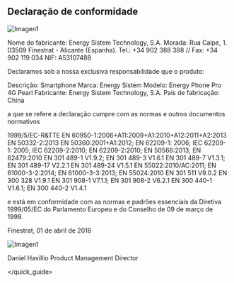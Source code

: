 ## Declaração de conformidade

![Imagen1](http://static.energysistem.com/images/manuals/42235/56051fa39d0fb.jpg)

Nome do fabricante:
Energy Sistem Technology, S.A.
Morada: Rua Calpe, 1.
03509 Finestrat - Alicante (Espanha).
Tel.: +34 902 388 388 // Fax: +34 902 119 034
NIF: A53107488

Declaramos sob a nossa exclusiva responsabilidade que o produto:


Descrição: Smartphone
Marca: Energy Sistem
Modelo: Energy Phone Pro 4G Pearl
Fabricante: Energy Sistem Technology, S.A.
País de fabricação: China

a que se refere a declaração cumpre com as normas e outros documentos normativos

1999/5/EC-R&TTE
EN 60950-1:2006+A11:2009+A1:2010+A12:2011+A2:2013
EN 50332-2:2013
EN 50360:2001+A1:2012; EN 62209-1: 2006; IEC 62209-1: 2005;
IEC 62209-2:2010; EN 62209-2:2010; EN 50566:2013; EN 62479:2010
EN 301 489-1 V1.9.2; EN 301 489-3 V1.6.1
EN 301 489-7 V1.3.1; EN 301 489-17 V2.2.1
EN 301 489-24 V1.5.1
EN 55022:2010/AC:2011; EN 61000-3-2:2014;
EN 61000-3-3:2013; EN 55024:2010
EN 301 511 V9.0.2
EN 300 328 V1.9.1
EN 301 908-1 V7.1.1; EN 301 908-2 V6.2.1
EN 300 440-1 V1.6.1; EN 300 440-2 V1.4.1

e está em conformidade com as normas e padrões essenciais da Diretiva 1999/05/EC do Parlamento Europeu e do Conselho de 09 de março de 1999.

Finestrat, 01 de abril de 2016

![Imagen1](http://static.energysistem.com/images/manuals/42178/574c726744d98.jpg)

Daniel Havillio
Product Management Director

</quick_guide>

